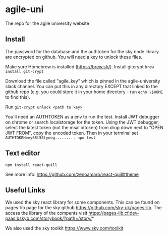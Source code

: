 # agile-uni

The repo for the agile university website

## Install
The password for the database and the authtoken for the sky node library are encrypted on github. You will need a key to unlock these files. 

Make sure Homebrew is installed (https://brew.sh/). Install gitcrypt `brew install git-crypt`

 Download the file called "agile_key" which is pinned in the agile-university slack channel. You can put this in any directory EXCEPT that linked to the github repo (e.g. you could store it in your home directory - run `echo \$HOME` to find this). 
 
 Run `git-crypt unlock <path to key>`

You'll need an AUTHTOKEN as a env to run the test. Install JWT debugger on chrome or search localstorage for the token. Using the JWT debugger, select the latest token (not the msal.idtoken) from drop down next to "OPEN JWT FROM", copy the encoded token. Then in your terminal set `AUTHTOKEN=ey68t53tyoeg......... npm test`

## Text editor

`npm install react-quill`

See more info: https://github.com/zenoamaro/react-quill#theme

## Useful Links

We used the sky react library for some components. This can be found on pages-lib page for the sky github  https://github.com/sky-uk/pages-lib. The access the library of the compents visit https://pages-lib.cf.dev-paas.bskyb.com/storybook/?path=/story/*

We also used the sky toolkit https://www.sky.com/toolkit
